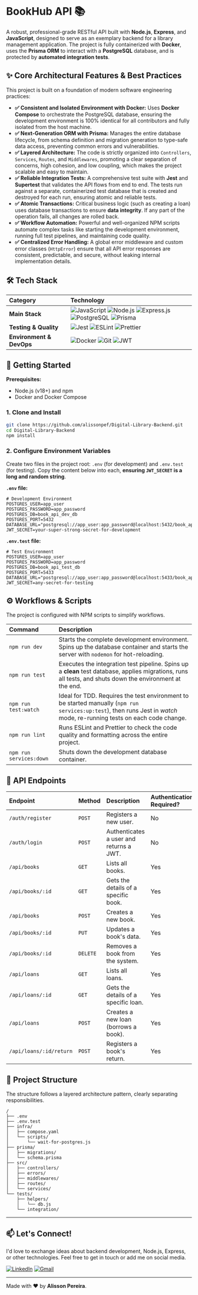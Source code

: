 # BookHub API 📚

A robust, professional-grade RESTful API built with **Node.js**, **Express**, and **JavaScript**, designed to serve as an exemplary backend for a library management application. The project is fully containerized with **Docker**, uses the **Prisma ORM** to interact with a **PostgreSQL** database, and is protected by **automated integration tests**.

## ✨ Core Architectural Features & Best Practices

This project is built on a foundation of modern software engineering practices:

-   **✅ Consistent and Isolated Environment with Docker:** Uses **Docker Compose** to orchestrate the PostgreSQL database, ensuring the development environment is 100% identical for all contributors and fully isolated from the host machine.
-   **✅ Next-Generation ORM with Prisma:** Manages the entire database lifecycle, from schema definition and migration generation to type-safe data access, preventing common errors and vulnerabilities.
-   **✅ Layered Architecture:** The code is strictly organized into `Controllers`, `Services`, `Routes`, and `Middlewares`, promoting a clear separation of concerns, high cohesion, and low coupling, which makes the project scalable and easy to maintain.
-   **✅ Reliable Integration Tests:** A comprehensive test suite with **Jest** and **Supertest** that validates the API flows from end to end. The tests run against a separate, containerized test database that is created and destroyed for each run, ensuring atomic and reliable tests.
-   **✅ Atomic Transactions:** Critical business logic (such as creating a loan) uses database transactions to ensure **data integrity**. If any part of the operation fails, all changes are rolled back.
-   **✅ Workflow Automation:** Powerful and well-organized NPM scripts automate complex tasks like starting the development environment, running full test pipelines, and maintaining code quality.
-   **✅ Centralized Error Handling:** A global error middleware and custom error classes (`HttpError`) ensure that all API error responses are consistent, predictable, and secure, without leaking internal implementation details.

## 🛠️ Tech Stack

| Category              | Technology                                                                                                                                                                                                                                                                                                                                                                                                                                        |
| :-------------------- | :------------------------------------------------------------------------------------------------------------------------------------------------------------------------------------------------------------------------------------------------------------------------------------------------------------------------------------------------------------------------------------------------------------------------------------------------ |
| **Main Stack**        | ![JavaScript](https://img.shields.io/badge/JavaScript-F7DF1E?style=for-the-badge&logo=javascript&logoColor=black) ![Node.js](https://img.shields.io/badge/Node.js-339933?style=for-the-badge&logo=nodedotjs&logoColor=white) ![Express.js](https://img.shields.io/badge/Express.js-000000?style=for-the-badge&logo=express&logoColor=white) ![PostgreSQL](https://img.shields.io/badge/PostgreSQL-4169E1?style=for-the-badge&logo=postgresql&logoColor=white) ![Prisma](https://img.shields.io/badge/Prisma-2D3748?style=for-the-badge&logo=prisma&logoColor=white) |
| **Testing & Quality** | ![Jest](https://img.shields.io/badge/Jest-C21325?style=for-the-badge&logo=jest&logoColor=white) ![ESLint](https://img.shields.io/badge/ESLint-4B32C3?style=for-the-badge&logo=eslint&logoColor=white) ![Prettier](https://img.shields.io/badge/Prettier-F7B93E?style=for-the-badge&logo=prettier&logoColor=white)                                                                                                                                 |
| **Environment & DevOps**  | ![Docker](https://img.shields.io/badge/Docker-2496ED?style=for-the-badge&logo=docker&logoColor=white) ![Git](https://img.shields.io/badge/GIT-F05032?style=for-the-badge&logo=git&logoColor=white) ![JWT](https://img.shields.io/badge/JSON%20Web%20Tokens-000000?style=for-the-badge&logo=jsonwebtokens&logoColor=white) |

## 🚀 Getting Started

**Prerequisites:**

-   Node.js (v18+) and npm
-   Docker and Docker Compose

### 1. Clone and Install

```bash
git clone https://github.com/alissonpef/Digital-Library-Backend.git
cd Digital-Library-Backend
npm install
```

### 2. Configure Environment Variables

Create two files in the project root: `.env` (for development) and `.env.test` (for testing). Copy the content below into each, **ensuring `JWT_SECRET` is a long and random string**.

**`.env` file:**

```env
# Development Environment
POSTGRES_USER=app_user
POSTGRES_PASSWORD=app_password
POSTGRES_DB=book_api_dev_db
POSTGRES_PORT=5432
DATABASE_URL="postgresql://app_user:app_password@localhost:5432/book_api_dev_db"
JWT_SECRET=your-super-strong-secret-for-development
```

**`.env.test` file:**

```env
# Test Environment
POSTGRES_USER=app_user
POSTGRES_PASSWORD=app_password
POSTGRES_DB=book_api_test_db
POSTGRES_PORT=5433
DATABASE_URL="postgresql://app_user:app_password@localhost:5433/book_api_test_db"
JWT_SECRET=any-secret-for-testing
```

## ⚙️ Workflows & Scripts

The project is configured with NPM scripts to simplify workflows.

| Command             | Description                                                                                                                                                                                |
| :------------------ | :----------------------------------------------------------------------------------------------------------------------------------------------------------------------------------------- |
| `npm run dev`       | Starts the complete development environment. Spins up the database container and starts the server with `nodemon` for hot-reloading.                                                        |
| `npm run test`      | Executes the integration test pipeline. Spins up a **clean** test database, applies migrations, runs all tests, and shuts down the environment at the end.                                |
| `npm run test:watch`| Ideal for TDD. Requires the test environment to be started manually (`npm run services:up:test`), then runs Jest in *watch* mode, re-running tests on each code change.                     |
| `npm run lint`      | Runs ESLint and Prettier to check the code quality and formatting across the entire project.                                                                                               |
| `npm run services:down` | Shuts down the development database container.                                                                                                                                          |

## 📖 API Endpoints

| Endpoint                | Method   | Description                                 | Authentication Required? |
| :---------------------- | :------- | :------------------------------------------ | :----------------------- |
| `/auth/register`        | `POST`   | Registers a new user.                       | No                       |
| `/auth/login`           | `POST`   | Authenticates a user and returns a JWT.     | No                       |
| `/api/books`            | `GET`    | Lists all books.                            | Yes                      |
| `/api/books/:id`        | `GET`    | Gets the details of a specific book.        | Yes                      |
| `/api/books`            | `POST`   | Creates a new book.                         | Yes                      |
| `/api/books/:id`        | `PUT`    | Updates a book's data.                      | Yes                      |
| `/api/books/:id`        | `DELETE` | Removes a book from the system.             | Yes                      |
| `/api/loans`            | `GET`    | Lists all loans.                            | Yes                      |
| `/api/loans/:id`        | `GET`    | Gets the details of a specific loan.        | Yes                      |
| `/api/loans`            | `POST`   | Creates a new loan (borrows a book).        | Yes                      |
| `/api/loans/:id/return` | `POST`   | Registers a book's return.                  | Yes                      |

## 📁 Project Structure

The structure follows a layered architecture pattern, clearly separating responsibilities.

```
/
├── .env
├── .env.test
├── infra/
│   ├── compose.yaml
│   └── scripts/
│       └── wait-for-postgres.js
├── prisma/
│   ├── migrations/
│   └── schema.prisma
├── src/
│   ├── controllers/
│   ├── errors/
│   ├── middlewares/
│   ├── routes/
│   └── services/
└── tests/
    ├── helpers/
    │   └── db.js
    └── integration/
```

---

## 📫 Let's Connect!

I'd love to exchange ideas about backend development, Node.js, Express, or other technologies. Feel free to get in touch or add me on social media.

[![LinkedIn](https://img.shields.io/badge/LinkedIn-%230077B5.svg?style=for-the-badge&logo=linkedin&logoColor=white)](https://www.linkedin.com/in/alisson-pereira-ferreira-45022623b/)
[![Gmail](https://img.shields.io/badge/Gmail-%23EA4335.svg?style=for-the-badge&logo=gmail&logoColor=white)](mailto:alissonpef@gmail.com)

---

Made with ❤️ by **Alisson Pereira**.
